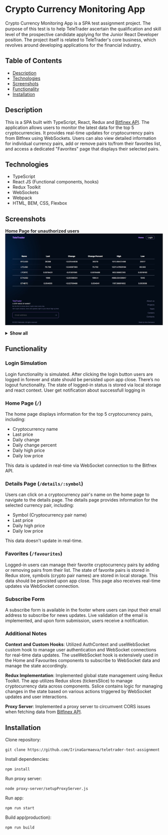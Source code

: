 # Crypto Currency Monitoring App

Crypto Currency Monitoring App is a SPA test assignment project. The purpose of this test is to help TeleTrader ascertain the qualiﬁcation and skill level of the prospective candidate applying for the Junior React Developer position.
The project itself is related to TeleTrader's core business, which revolves around developing applications for the financial industry.

## Table of Contents
- [Description](#description)
- [Technologies](#technologies)
- [Screenshots](#screenshots)
- [Functionality](#functionality)
- [Installation](#installation)


## Description

This is a SPA built with TypeScript, React, Redux and <a href="https://docs.bitfinex.com/docs" target="_blank">Bitfinex API</a>. The application allows users to monitor the latest data for the top 5 cryptocurrencies. It provides real-time updates for cryptocurrency pairs from Bitfnex using WebSockets. Users can also view detailed information for individual currency pairs, add or remove pairs to/from their favorites list, and access a dedicated "Favorites" page that displays their selected pairs.

## Technologies

* TypeScript
* React JS (Functional components, hooks)
* Redux Toolkit
* WebSockets
* Webpack
* HTML, BEM, CSS, Flexbox

## Screenshots
<b>Home Page for unauthorized users</b>
<img src="./src/assets/images/projectScreens/homePageForUnauthorizedUser.jpg">
<details><summary><b>Show all</b></summary>
<b>Details Page for authorized users</b>
<img src="./src/assets/images/projectScreens/detailsPageForAuthorizedUser.jpg">
<b>Details Page for unauthorized users</b>
<img src="./src/assets/images/projectScreens/detailsPageForUnauthorizedUser.jpg">
<b>Favourites Page</b>
<img src="./src/assets/images/projectScreens/favouritesPage.jpg">
<p><b>Live email validation</b></p>
<img src="./src/assets/images/projectScreens/emailValidation.jpg" width="700" height="400">
<p><b>Subscribe notification</b></p>
<img src="./src/assets/images/projectScreens/notification.jpg">
</details>

## Functionality

### Login Simulation
Login functionality is simulated. After clicking the login button users are logged in forever and state should be persisted upon app close. There’s no logout functionality. The state of logged-in status is stored via local storage and react context. User get notification about successfull logging in


### Home Page (`/`)
The home page displays information for the top 5 cryptocurrency pairs, including:

 - Cryptocurrency name
 - Last price
 - Daily change
 - Daily change percent
 - Daily high price
 - Daily low price

This data is updated in real-time via WebSocket connection to the Bitfnex API.

### Details Page (`/details/:symbol`)
Users can click on a cryptocurrency pair's name on the home page to navigate to the details page. The details page provides information for the selected currency pair, including:

 - Symbol (Cryptocurrency pair name)
 - Last price
 - Daily high price
 - Daily low price

This data doesn't update in real-time.

### Favorites (`/favourites`)
Logged-in users can manage their favorite cryptocurrency pairs by adding or removing pairs from their list. The state of favorite pairs is stored in Redux store, symbols (crypto pair names) are stored in local storage. This data should be persisted upon app close. This page also receives real-time updates via WebSocket connection.

### Subscribe Form
A subscribe form is available in the footer where users can input their email address to subscribe for news updates. Live validation of the email is implemented, and upon form submission, users receive a notification.

### Additional Notes
**Context and Custom Hooks**: Utilized AuthContext and useWebSocket custom hook to manage user authentication and WebSocket connections for real-time data updates. The useWebSocket hook is extensively used in the Home and Favourites components to subscribe to WebSocket data and manage the state accordingly.

**Redux Implementation**: Implemented global state management using Redux Toolkit. The app utilizes Redux slices (tickersSlice) to manage cryptocurrency data across components. Sslice contains logic for managing changes in the state based on various actions triggered by WebSocket updates and user interactions.

**Proxy Server**: Implemented a proxy server to circumvent CORS issues when fetching data from <a href="https://docs.bitfinex.com/docs" target="_blank">Bitfinex API</a>.



## Installation

Clone repository:

  `git clone https://github.com/IrinaGarmaeva/teletrader-test-assignment`

Install dependencies:

  `npm install`

Run proxy server:

  `node proxy-server/setupProxyServer.js`

Run app:

  `npm run start`

Build app(production):

  `npm run build`


